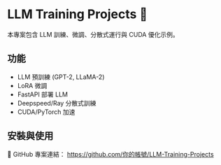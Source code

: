 # LLM Training Projects 🚀
本專案包含 LLM 訓練、微調、分散式運行與 CUDA 優化示例。

## 功能
- LLM 預訓練 (GPT-2, LLaMA-2)
- LoRA 微調
- FastAPI 部署 LLM
- Deepspeed/Ray 分散式訓練
- CUDA/PyTorch 加速

## 安裝與使用
🔹 GitHub 專案連結：
https://github.com/你的帳號/LLM-Training-Projects
